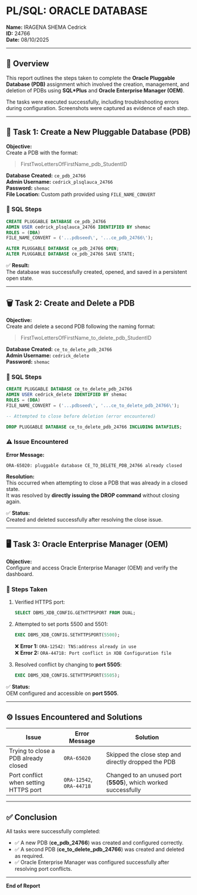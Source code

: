 # PL/SQL: ORACLE DATABASE

**Name:** IRAGENA SHEMA Cedrick  
**ID:** 24766  
**Date:** 08/10/2025  

---

## 📘 Overview

This report outlines the steps taken to complete the **Oracle Pluggable Database (PDB)** assignment which involved the creation, management, and deletion of PDBs using **SQL*Plus** and **Oracle Enterprise Manager (OEM)**.  

The tasks were executed successfully, including troubleshooting errors during configuration. Screenshots were captured as evidence of each step.

---

## 🧩 Task 1: Create a New Pluggable Database (PDB)

**Objective:**  
Create a PDB with the format:  
> FirstTwoLettersOfFirstName_pdb_StudentID  

**Database Created:** `ce_pdb_24766`  
**Admin Username:** `cedrick_plsqlauca_24766`  
**Password:** `shemac`  
**File Location:** Custom path provided using `FILE_NAME_CONVERT`

### 🧱 SQL Steps

```sql
CREATE PLUGGABLE DATABASE ce_pdb_24766
ADMIN USER cedrick_plsqlauca_24766 IDENTIFIED BY shemac
ROLES = (DBA)
FILE_NAME_CONVERT = ('...pdbseed\', '...ce_pdb_24766\');

ALTER PLUGGABLE DATABASE ce_pdb_24766 OPEN;
ALTER PLUGGABLE DATABASE ce_pdb_24766 SAVE STATE;
```

✅ **Result:**  
The database was successfully created, opened, and saved in a persistent open state.

---

## 🗑️ Task 2: Create and Delete a PDB

**Objective:**  
Create and delete a second PDB following the naming format:  
> FirstTwoLettersOfFirstName_to_delete_pdb_StudentID

**Database Created:** `ce_to_delete_pdb_24766`  
**Admin Username:** `cedrick_delete`  
**Password:** `shemac`

### 🧱 SQL Steps

```sql
CREATE PLUGGABLE DATABASE ce_to_delete_pdb_24766
ADMIN USER cedrick_delete IDENTIFIED BY shemac
ROLES = (DBA)
FILE_NAME_CONVERT = ('...pdbseed\', '...ce_to_delete_pdb_24766\');

-- Attempted to close before deletion (error encountered)

DROP PLUGGABLE DATABASE ce_to_delete_pdb_24766 INCLUDING DATAFILES;
```

### ⚠️ Issue Encountered

**Error Message:**
```
ORA-65020: pluggable database CE_TO_DELETE_PDB_24766 already closed
```

**Resolution:**  
This occurred when attempting to close a PDB that was already in a closed state.  
It was resolved by **directly issuing the DROP command** without closing again.

✅ **Status:**  
Created and deleted successfully after resolving the close issue.

---

## 🖥️ Task 3: Oracle Enterprise Manager (OEM)

**Objective:**  
Configure and access Oracle Enterprise Manager (OEM) and verify the dashboard.

### 🧾 Steps Taken

1. Verified HTTPS port:
   ```sql
   SELECT DBMS_XDB_CONFIG.GETHTTPSPORT FROM DUAL;
   ```

2. Attempted to set ports 5500 and 5501:
   ```sql
   EXEC DBMS_XDB_CONFIG.SETHTTPSPORT(5500);
   ```
   ❌ **Error 1:** `ORA-12542: TNS:address already in use`  
   ❌ **Error 2:** `ORA-44718: Port conflict in XDB Configuration file`

3. Resolved conflict by changing to **port 5505**:
   ```sql
   EXEC DBMS_XDB_CONFIG.SETHTTPSPORT(5505);
   ```

✅ **Status:**  
OEM configured and accessible on **port 5505**.

---

## ⚙️ Issues Encountered and Solutions

| **Issue** | **Error Message** | **Solution** |
|------------|------------------|---------------|
| Trying to close a PDB already closed | `ORA-65020` | Skipped the close step and directly dropped the PDB |
| Port conflict when setting HTTPS port | `ORA-12542`, `ORA-44718` | Changed to an unused port (**5505**), which worked successfully |

---

## ✅ Conclusion

All tasks were successfully completed:

- ✅ A new PDB (**ce_pdb_24766**) was created and configured correctly.  
- ✅ A second PDB (**ce_to_delete_pdb_24766**) was created and deleted as required.  
- ✅ Oracle Enterprise Manager was configured successfully after resolving port conflicts.

---

**End of Report**
